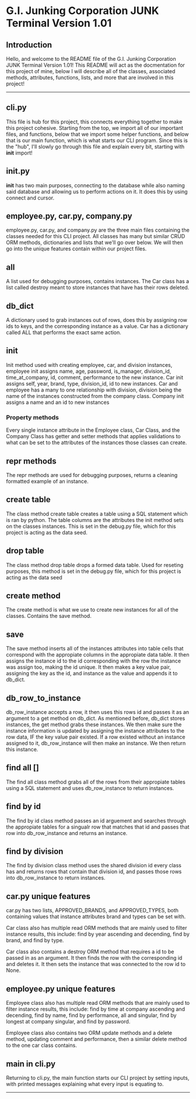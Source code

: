 # G.I. Junking Corporation JUNK Terminal Version 1.01

## Introduction

Hello, and welcome to the README file of the G.I. Junking Corporation JUNK 
Terminal Version 1.01! This README will act as the docmentation for this
project of mine, below I will describe all of the classes, associated
methods, attributes, functions, lists, and more that are involved
in this project!

---

## cli.py

This file is hub for this project, this connects everything together to make
this project cohesive. Starting from the top, we import all of our important
files, and functions, below that we import some helper functions, and below
that is our main function, which is what starts our CLI program. Since this
is the "hub", I'll slowly go through this file and explain every bit, 
starting with __init__ import!

## __init__.py 

__init__ has two main purposes, connecting to the database while also naming 
said database and allowing us to perform actions on it. It does this by using
connect and cursor. 

## employee.py, car.py, company.py 

employee.py, car.py, and company.py are the three main files containing the
classes needed for this CLI project. All classes has many but similar CRUD ORM 
methods, dictionaries and lists that we'll go over below. We will then go into
the unique features contain within our project files.

## all

A list used for debugging purposes, contains instances. The Car class has a 
list called destroy meant to store instances that have has their rows
deleted.

## db_dict

A dictionary used to grab instances out of rows, does this by assigning
row ids to keys, and the corresponding instance as a value. Car has a 
dictionary called ALL that performs the exact same action.

## init

Init method used with creating employee, car, and division instances, 
employee init assigns name, age, password, is_manager, division_id, 
time_at_company, id, comment, performance to the new instance. Car init
assigns self, year, brand, type, division_id, id to new instances. Car and
employee has a many to one relationship with division, division being the name
of the instances constructed from the company class. Company init assigns 
a name and an id to new instances

### Property methods

Every single instance attribute in the Employee class, Car Class, and the
Company Class has getter and setter methods that applies validations to 
what can be set to the attributes of the instances those classes can
create.

## repr methods

The repr methods are used for debugging purposes, returns a cleaning 
formatted example of an instance.

## create table

The class method create table creates a table using a SQL statement which
is ran by python. The table columns are the attributes the init method
sets on the classes instances. This is set in the debug.py file, which
for this project is acting as the data seed.

## drop table

The class method drop table drops a formed data table. Used for reseting 
purposes, this method is set in the debug.py file, which for this project
is acting as the data seed

## create method

The create method is what we use to create new instances for all of the
classes. Contains the save method.

## save

The save method inserts all of the instances attributes into table cells
that correspond with the appropiate columns in the appropiate data table.
It then assigns the instance id to the id corresponding with the row the
instance was assign too, making the id unique. It then makes a key value
pair, assigning the key as the id, and instance as the value and appends it
to db_dict.

## db_row_to_instance

db_row_instance accepts a row, it then uses this rows id and passes it as 
an argument to a get method on db_dict. As mentioned before, db_dict
stores instances, the get method grabs these instances. We then make sure 
the instance information is updated by assigning the instance attributes
to the row data, IF the key value pair existed. If a row existed without
an instance assigned to it, db_row_instance will then make an instance.
We then return this instance.

## find all []

The find all class method grabs all of the rows from their appropiate
tables using a SQL statement and uses db_row_instance to return instances.

## find by id

The find by id class method passes an id arguement and searches through
the appropiate tables for a singualr row that matches that id and
passes that row into db_row_instance and returns an instance.

## find by division

The find by division class method uses the shared division id every class
has and returns rows that contain that division id, and passes those rows
into db_row_instance to return instances.

## car.py unique features

car.py has two lists, APPROVED_BRANDS, and APPROVED_TYPES, both containing values
that instance attributes brand and types can be set with.

Car class also has multiple read ORM methods that are mainly used to filter instance
results, this include: find by year ascending and decending, find by brand,
and find by type.

Car class also contains a destroy ORM method that requires a id to be passed in
as an argument. It then finds the row with the corresponding id and deletes
it. It then sets the instance that was connected to the row id to None.

## employee.py unique features

Employee class also has multiple read ORM methods that are mainly used to filter instance
results, this include: find by time at company ascending and decending, find by name,
find by performance, all and singular, find by longest at company singular, and
find by password.

Employee class also contains two ORM update methods and a delete method, 
updating comment and performance, then a similar delete method to the one
car class contains. 

## main in cli.py

Returning to cli.py, the main function starts our CLI project by setting inputs,
with printed messages explaining what every input is equating to.

---
